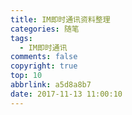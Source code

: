 ```yaml
---
title: IM即时通讯资料整理
categories: 随笔
tags:
  - IM即时通讯
comments: false
copyright: true
top: 10
abbrlink: a5d8a8b7
date: 2017-11-13 11:00:10
---
```



